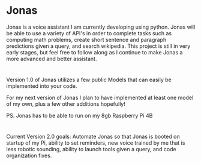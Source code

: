 # Jonas
Jonas is a voice assistant I am currently developing using python. Jonas will be able to use a variety of API's in order to complete tasks such as computing math problems, create short sentence and paragraph predictions given a query, and search wikipedia. This project is still in very early stages, but feel free to follow along as I continue to make Jonas a more advanced and better assistant.
#
Version 1.0 of Jonas utilizes a few public Models that can easily be implemented into your code. 

For my next version of Jonas I plan to have implemented at least one model of my own, plus a few other additions hopefully!

PS. Jonas has to be able to run on my 8gb Raspberry Pi 4B

#
Current Version 2.0 goals: Automate Jonas so that Jonas is booted on startup of my Pi, ability to set reminders, new voice trained by me that is less robotic sounding, ability to launch tools given a query, and code organization fixes.
